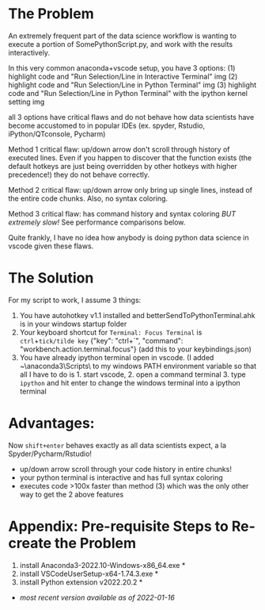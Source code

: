 # The Problem
An extremely frequent part of the data science workflow is wanting to execute a portion of SomePythonScript.py, and work with the results interactively.

In this very common anaconda+vscode setup, you have 3 options:
(1) highlight code and "Run Selection/Line in Interactive Terminal"
img
(2) highlight code and "Run Selection/Line in Python Terminal"
img
(3) highlight code and "Run Selection/Line in Python Terminal" with the ipython kernel setting
img

all 3 options have critical flaws and do not behave how data scientists have become accustomed to in popular IDEs (ex. spyder, Rstudio, iPython/QTconsole, Pycharm)

Method 1 critical flaw: up/down arrow don't scroll through history of executed lines. Even if you happen to discover that the function exists (the default hotkeys are just being overridden by other hotkeys with higher precedence!) they do not behave correctly.

Method 2 critical flaw: up/down arrow only bring up single lines, instead of the entire code chunks. Also, no syntax coloring.

Method 3 critical flaw: has command history and syntax coloring *BUT extremely slow!* See performance comparisons below.

Quite frankly, I have no idea how anybody is doing python data science in vscode given these flaws. 

# The Solution
For my script to work, I assume 3 things:
1. You have autohotkey v1.1 installed and betterSendToPythonTerminal.ahk is in your windows startup folder
2. Your keyboard shortcut for `Terminal: Focus Terminal` is `ctrl`+`tick/tilde key` 
{"key": "ctrl+`", "command": "workbench.action.terminal.focus"} (add this to your keybindings.json)
3. You have already ipython terminal open in vscode. (I added ~\anaconda3\Scripts\ to my windows PATH environment variable so that all I have to do is 1. start vscode, 2. open a command terminal 3. type `ipython` and hit enter to change the windows terminal into a ipython terminal

# Advantages:
Now `shift+enter` behaves exactly as all data scientists expect, a la Spyder/Pycharm/Rstudio!
* up/down arrow scroll through your code history in entire chunks!
* your python terminal is interactive and has full syntax coloring
* executes code >100x faster than method (3) which was the only other way to get the 2 above features

# Appendix: Pre-requisite Steps to Re-create the Problem

1. install Anaconda3-2022.10-Windows-x86_64.exe *
2. install VSCodeUserSetup-x64-1.74.3.exe *
3. install Python extension v2022.20.2 *
* *most recent version available as of 2022-01-16*

